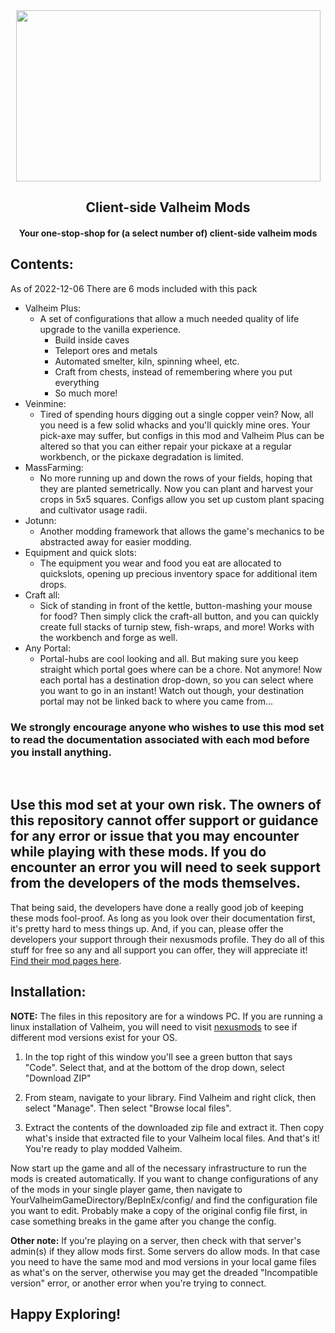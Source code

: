 <div id = "header" align="center">
  <img src="https://cdn.statically.io/img/guidefall.com/f=auto/wp-content/uploads/2021/02/vh22.jpg" width="487", height = "274"/>
  
  <h2>Client-side Valheim Mods</h2>
    <h4>Your one-stop-shop for (a select number of) client-side valheim mods</h4>
</div>

## Contents:
As of 2022-12-06 There are 6 mods included with this pack
- Valheim Plus:
  - A set of configurations that allow a much needed quality of life upgrade to the vanilla experience. 
    - Build inside caves
    - Teleport ores and metals
    - Automated smelter, kiln, spinning wheel, etc.
    - Craft from chests, instead of remembering where you put everything
    - So much more!
- Veinmine:
  - Tired of spending hours digging out a single copper vein? Now, all you need is a few solid whacks and you'll quickly mine ores. Your pick-axe may suffer, but configs in this mod and Valheim Plus can be altered so that you can either repair your pickaxe at a regular workbench, or the pickaxe degradation is limited.
- MassFarming:
  - No more running up and down the rows of your fields, hoping that they are planted semetrically. Now you can plant and harvest your crops in 5x5 squares. Configs allow you set up custom plant spacing and cultivator usage radii.
- Jotunn:
  - Another modding framework that allows the game's mechanics to be abstracted away for easier modding.
- Equipment and quick slots:
  - The equipment you wear and food you eat are allocated to quickslots, opening up precious inventory space for additional item drops.
- Craft all:
  - Sick of standing in front of the kettle, button-mashing your mouse for food? Then simply click the craft-all button, and you can quickly create full stacks of turnip stew, fish-wraps, and more! Works with the workbench and forge as well.
- Any Portal:
  - Portal-hubs are cool looking and all. But making sure you keep straight which portal goes where can be a chore. Not anymore! Now each portal has a destination drop-down, so you can select where you want to go in an instant! Watch out though, your destination portal may not be linked back to where you came from...

### We strongly encourage anyone who wishes to use this mod set to read the documentation associated with each mod before you install anything.
<br>
<strong><h2>Use this mod set at your own risk. The owners of this repository cannot offer support or guidance for any error or issue that you may encounter while playing with these mods. If you do encounter an error you will need to seek support from the developers of the mods themselves.</h2></strong>
That being said, the developers have done a really good job of keeping these mods fool-proof. As long as you look over their documentation first, it's pretty hard to mess things up. And, if you can, please offer the developers your support through their nexusmods profile. They do all of this stuff for free so any and all support you can offer, they will appreciate it!
<a href="https://www.nexusmods.com/">Find their mod pages here</a>.
<br>

## Installation:
**NOTE:** The files in this repository are for a windows PC. If you are running a linux installation of Valheim, you will need to visit <a href="https://www.nexusmods.com/">nexusmods</a> to see if different mod versions exist for your OS. 

1. In the top right of this window you'll see a green button that says "Code". Select that, and at the bottom of the drop down, select "Download ZIP"

2. From steam, navigate to your library. Find Valheim and right click, then select "Manage". Then select "Browse local files". 

3. Extract the contents of the downloaded zip file and extract it. Then copy what's inside that extracted file to your Valheim local files. And that's it! You're ready to play modded Valheim.

Now start up the game and all of the necessary infrastructure to run the mods is created automatically. If you want to change configurations of any of the mods in your single player game, then navigate to YourValheimGameDirectory/BepInEx/config/ and find the configuration file you want to edit. Probably make a copy of the original config file first, in case something breaks in the game after you change the config. 

**Other note:** If you're playing on a server, then check with that server's admin(s) if they allow mods first. Some servers do allow mods. In that case you need to have the same mod and mod versions in your local game files as what's on the server, otherwise you may get the dreaded "Incompatible version" error, or another error when you're trying to connect. 

## Happy Exploring!
